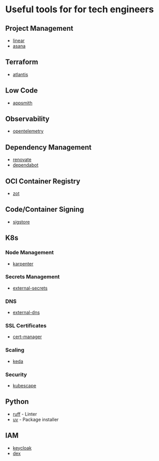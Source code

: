 # Useful tools for for tech engineers

## Project Management
- [linear](https://linear.app/)
- [asana](https://asana.com/)

## Terraform
- [atlantis](https://www.runatlantis.io/)

## Low Code
- [appsmith](https://www.appsmith.com/)

## Observability
- [opentelemetry](https://opentelemetry.io/)

## Dependency Management
- [renovate](https://docs.renovatebot.com/)
- [dependabot](https://github.com/dependabot)

## OCI Container Registry
- [zot](https://github.com/project-zot/zot)

## Code/Container Signing
- [sigstore](https://www.sigstore.dev/)


## K8s
### Node Management
- [karpenter](https://karpenter.sh/)

### Secrets Management
- [external-secrets](https://github.com/external-secrets/external-secrets)

### DNS
- [external-dns](https://github.com/kubernetes-sigs/external-dns)

### SSL Certificates
- [cert-manager](https://github.com/cert-manager/cert-manager)

### Scaling
- [keda](https://keda.sh/)

### Security
- [kubescape](https://github.com/kubescape/kubescape)


## Python
- [ruff](https://astral.sh/ruff) - Linter
- [uv](https://github.com/astral-sh/uv) - Package installer


## IAM
- [keycloak](https://www.keycloak.org/)
- [dex](https://github.com/dexidp/dex)
